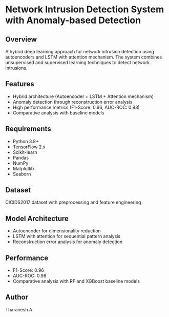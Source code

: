 # Network Intrusion Detection System with Anomaly-based Detection

## Overview
A hybrid deep learning approach for network intrusion detection using autoencoders and LSTM with attention mechanism. The system combines unsupervised and supervised learning techniques to detect network intrusions.

## Features
- Hybrid architecture (Autoencoder + LSTM + Attention mechanism)
- Anomaly detection through reconstruction error analysis
- High performance metrics (F1-Score: 0.96, AUC-ROC: 0.98)
- Comparative analysis with baseline models

## Requirements
- Python 3.8+
- TensorFlow 2.x
- Scikit-learn
- Pandas
- NumPy
- Matplotlib
- Seaborn

## Dataset
CICIDS2017 dataset with preprocessing and feature engineering

## Model Architecture
- Autoencoder for dimensionality reduction
- LSTM with attention for sequential pattern analysis
- Reconstruction error analysis for anomaly detection

## Performance
- F1-Score: 0.96
- AUC-ROC: 0.98
- Comparative analysis with RF and XGBoost baseline models

## Author
Tharanesh A
